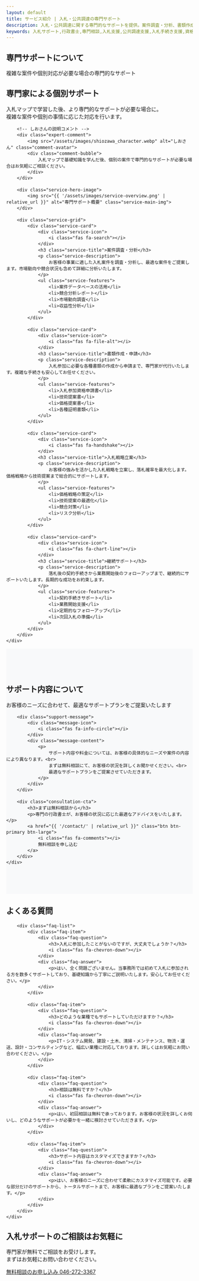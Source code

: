 ```yaml
---
layout: default
title: サービス紹介 | 入札・公共調達の専門サポート
description: 入札・公共調達に関する専門的なサポートを提供。案件調査・分析、書類作成・申請代行、入札戦略立案、継続サポートまで、お客様の入札成功をトータルで支援します。
keywords: 入札サポート,行政書士,専門相談,入札支援,公共調達支援,入札手続き支援,資格申請,書類作成
---
```


<!-- ページヘッダー -->
<section class="page-header">
    <div class="container">
        <h1 class="page-title">専門サポートについて</h1>
        <p class="page-subtitle">複雑な案件や個別対応が必要な場合の専門的なサポート</p>
    </div>
</section>

<!-- サポート概要 -->
<section class="service-overview">
    <div class="container">
        <div class="section-header">
            <h2 class="section-title">専門家による個別サポート</h2>
            <p class="section-subtitle">
                入札マップで学習した後、より専門的なサポートが必要な場合に。<br>
                複雑な案件や個別の事情に応じた対応を行います。
            </p>
        </div>
        
        <!-- しおさんの説明コメント -->
        <div class="expert-comment">
            <img src="/assets/images/shiozawa_character.webp" alt="しおさん" class="comment-avatar">
            <div class="comment-bubble">
                入札マップで基礎知識を学んだ後、個別の案件で専門的なサポートが必要な場合はお気軽にご相談ください。
            </div>
        </div>
        
        <div class="service-hero-image">
            <img src="{{ '/assets/images/service-overview.png' | relative_url }}" alt="専門サポート概要" class="service-main-img">
        </div>
        
        <div class="service-grid">
            <div class="service-card">
                <div class="service-icon">
                    <i class="fas fa-search"></i>
                </div>
                <h3 class="service-title">案件調査・分析</h3>
                <p class="service-description">
                    お客様の事業に適した入札案件を調査・分析し、最適な案件をご提案します。市場動向や競合状況も含めて詳細に分析いたします。
                </p>
                <ul class="service-features">
                    <li>案件データベースの活用</li>
                    <li>競合分析レポート</li>
                    <li>市場動向調査</li>
                    <li>収益性分析</li>
                </ul>
            </div>
            
            <div class="service-card">
                <div class="service-icon">
                    <i class="fas fa-file-alt"></i>
                </div>
                <h3 class="service-title">書類作成・申請</h3>
                <p class="service-description">
                    入札参加に必要な各種書類の作成から申請まで、専門家が代行いたします。複雑な手続きも安心してお任せください。
                </p>
                <ul class="service-features">
                    <li>入札参加資格申請書</li>
                    <li>技術提案書</li>
                    <li>価格提案書</li>
                    <li>各種証明書類</li>
                </ul>
            </div>
            
            <div class="service-card">
                <div class="service-icon">
                    <i class="fas fa-handshake"></i>
                </div>
                <h3 class="service-title">入札戦略立案</h3>
                <p class="service-description">
                    お客様の強みを活かした入札戦略を立案し、落札確率を最大化します。価格戦略から技術提案まで総合的にサポートします。
                </p>
                <ul class="service-features">
                    <li>価格戦略の策定</li>
                    <li>技術提案の最適化</li>
                    <li>競合対策</li>
                    <li>リスク分析</li>
                </ul>
            </div>
            
            <div class="service-card">
                <div class="service-icon">
                    <i class="fas fa-chart-line"></i>
                </div>
                <h3 class="service-title">継続サポート</h3>
                <p class="service-description">
                    落札後の契約手続きから業務開始後のフォローアップまで、継続的にサポートいたします。長期的な成功をお約束します。
                </p>
                <ul class="service-features">
                    <li>契約手続きサポート</li>
                    <li>業務開始支援</li>
                    <li>定期的なフォローアップ</li>
                    <li>次回入札の準備</li>
                </ul>
            </div>
        </div>
    </div>
</section>

<!-- サポート内容 -->
<section class="support-details">
    <div class="container">
        <div class="section-header">
            <h2 class="section-title">サポート内容について</h2>
            <p class="section-subtitle">
                お客様のニーズに合わせて、最適なサポートプランをご提案いたします
            </p>
        </div>
        
        <div class="support-message">
            <div class="message-icon">
                <i class="fas fa-info-circle"></i>
            </div>
            <div class="message-content">
                <p>
                    サポート内容や料金については、お客様の具体的なニーズや案件の内容により異なります。<br>
                    まずは無料相談にて、お客様の状況を詳しくお聞かせください。<br>
                    最適なサポートプランをご提案させていただきます。
                </p>
            </div>
        </div>

        <div class="consultation-cta">
            <h3>まずは無料相談から</h3>
            <p>専門の行政書士が、お客様の状況に応じた最適なアドバイスをいたします。</p>
            <a href="{{ '/contact/' | relative_url }}" class="btn btn-primary btn-large">
                <i class="fas fa-comments"></i>
                無料相談を申し込む
            </a>
        </div>
    </div>
</section>

<!-- よくある質問 -->
<section class="faq">
    <div class="container">
        <div class="section-header">
            <h2 class="section-title">よくある質問</h2>
        </div>
        
        <div class="faq-list">
            <div class="faq-item">
                <div class="faq-question">
                    <h3>入札に参加したことがないのですが、大丈夫でしょうか？</h3>
                    <i class="fas fa-chevron-down"></i>
                </div>
                <div class="faq-answer">
                    <p>はい、全く問題ございません。当事務所では初めて入札に参加される方を数多くサポートしており、基礎知識から丁寧にご説明いたします。安心してお任せください。</p>
                </div>
            </div>
            
            <div class="faq-item">
                <div class="faq-question">
                    <h3>どのような業種でもサポートしていただけますか？</h3>
                    <i class="fas fa-chevron-down"></i>
                </div>
                <div class="faq-answer">
                    <p>IT・システム開発、建設・土木、清掃・メンテナンス、物流・運送、設計・コンサルティングなど、幅広い業種に対応しております。詳しくはお気軽にお問い合わせください。</p>
                </div>
            </div>
            
            <div class="faq-item">
                <div class="faq-question">
                    <h3>相談は無料ですか？</h3>
                    <i class="fas fa-chevron-down"></i>
                </div>
                <div class="faq-answer">
                    <p>はい、初回相談は無料で承っております。お客様の状況を詳しくお伺いし、どのようなサポートが必要かを一緒に検討させていただきます。</p>
                </div>
            </div>
            
            <div class="faq-item">
                <div class="faq-question">
                    <h3>サポート内容はカスタマイズできますか？</h3>
                    <i class="fas fa-chevron-down"></i>
                </div>
                <div class="faq-answer">
                    <p>はい、お客様のニーズに合わせて柔軟にカスタマイズ可能です。必要な部分だけのサポートから、トータルサポートまで、お客様に最適なプランをご提案いたします。</p>
                </div>
            </div>
        </div>
    </div>
</section>

<!-- CTA -->
<section class="cta">
    <div class="container">
        <div class="cta-content">
            <h2 class="cta-title">入札サポートのご相談はお気軽に</h2>
            <p class="cta-subtitle">
                専門家が無料でご相談をお受けします。<br>
                まずはお気軽にお問い合わせください。
            </p>
            <div class="cta-buttons">
                <a href="{{ '/contact/' | relative_url }}" class="btn btn-primary btn-large">
                    <i class="fas fa-phone"></i>
                    無料相談のお申し込み
                </a>
                <a href="tel:046-272-3367" class="btn btn-outline btn-large">
                    <i class="fas fa-phone"></i>
                    046-272-3367
                </a>
            </div>
        </div>
    </div>
</section>

<style>
/* サポート内容セクション */
.support-details {
    padding: 4rem 0;
    background-color: #f8f9fa;
}

.support-message {
    display: flex;
    align-items: flex-start;
    gap: 2rem;
    background: white;
    padding: 2rem;
    border-radius: 12px;
    box-shadow: 0 2px 8px rgba(0, 0, 0, 0.1);
    margin: 3rem 0;
}

.message-icon {
    flex-shrink: 0;
    width: 60px;
    height: 60px;
    background: #e3f2fd;
    border-radius: 50%;
    display: flex;
    align-items: center;
    justify-content: center;
    color: #1976d2;
    font-size: 1.5rem;
}

.message-content {
    flex-grow: 1;
}

.message-content p {
    font-size: 1.1rem;
    line-height: 1.8;
    color: #555;
    margin: 0;
}

.consultation-cta {
    text-align: center;
    background: white;
    padding: 3rem;
    border-radius: 12px;
    box-shadow: 0 2px 8px rgba(0, 0, 0, 0.1);
}

.consultation-cta h3 {
    font-size: 1.8rem;
    color: #333;
    margin-bottom: 1rem;
}

.consultation-cta p {
    font-size: 1.1rem;
    color: #666;
    margin-bottom: 2rem;
}

/* レスポンシブ対応 */
@media (max-width: 768px) {
    .support-message {
        flex-direction: column;
        text-align: center;
    }
    
    .message-icon {
        margin: 0 auto;
    }
    
    .message-content p {
        font-size: 1rem;
    }
}
</style>

